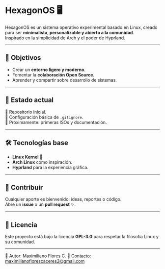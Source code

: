 # HexagonOS 🖥️

HexagonOS es un sistema operativo experimental basado en Linux, creado para ser **minimalista, personalizable y abierto a la comunidad**.  
Inspirado en la simplicidad de Arch y el poder de Hyprland.

---

## 🚀 Objetivos
- Crear un **entorno ligero y moderno**.
- Fomentar la **colaboración Open Source**.
- Aprender y compartir sobre desarrollo de sistemas.

---

## 📂 Estado actual
🔹 Repositorio inicial.  
🔹 Configuración básica de `.gitignore`.  
🔹 Próximamente: primeras ISOs y documentación.

---

## 🛠️ Tecnologías base
- **Linux Kernel** 🐧  
- **Arch Linux** como inspiración.  
- **Hyprland** para la experiencia gráfica.  

---

## 🤝 Contribuir
Cualquier aporte es bienvenido: ideas, reportes o código.  
Abre un **issue** o un **pull request** ✨.

---

## 📜 Licencia
Este proyecto está bajo la licencia **GPL-3.0** para respetar la filosofía Linux y su comunidad.

---

👤 Autor: Maximiliano Flores C.
📧 Contacto: maximilianoflorescaceres2@gmail.com
